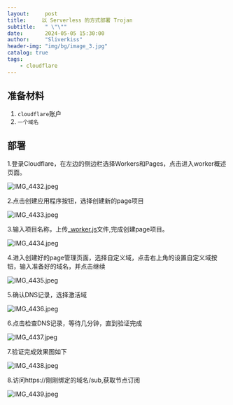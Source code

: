 ```yaml
---
layout:     post
title:     以 Serverless 的方式部署 Trojan
subtitle:   " \"\""
date:       2024-05-05 15:30:00
author:     "Sliverkiss"
header-img: "img/bg/image_3.jpg"
catalog: true
tags:
    - cloudflare
---
```


## 准备材料
1. ```cloudflare```账户
2. ```一个域名```


## 部署
1.登录Cloudflare，在左边的侧边栏选择Workers和Pages，点击进入worker概述页面。

![IMG_4432.jpeg](https://pic2.ziyuan.wang/user/tistzach/2024/05/IMG_4432_aa4b1e6f8d9c7.jpeg)

2.点击创建应用程序按钮，选择创建新的page项目

![IMG_4433.jpeg](https://pic2.ziyuan.wang/user/tistzach/2024/05/IMG_4433_1411ec3f63a02.jpeg)
 
3.输入项目名称，上传[_worker.js](https://gist.githubusercontent.com/Sliverkiss/e756e7712b7b6da843f9e28a1a2933fc/raw/_worker.js)文件,完成创建page项目。

![IMG_4434.jpeg](https://pic2.ziyuan.wang/user/tistzach/2024/05/IMG_4434_c8b43296df7a5.jpeg)

4.进入创建好的page管理页面，选择自定义域，点击右上角的设置自定义域按钮，输入准备好的域名，并点击继续

![IMG_4435.jpeg](https://pic2.ziyuan.wang/user/tistzach/2024/05/IMG_4435_c2a32bab3ab5c.jpeg)

5.确认DNS记录，选择激活域

![IMG_4436.jpeg](https://pic2.ziyuan.wang/user/tistzach/2024/05/IMG_4436_57f0f7b9d32e9.jpeg)

6.点击检查DNS记录，等待几分钟，直到验证完成

![IMG_4437.jpeg](https://pic2.ziyuan.wang/user/tistzach/2024/05/IMG_4437_23510f2882af1.jpeg)

7.验证完成效果图如下

![IMG_4438.jpeg](https://pic2.ziyuan.wang/user/tistzach/2024/05/IMG_4438_f8b174b47914c.jpeg)

8.访问https://刚刚绑定的域名/sub,获取节点订阅

![IMG_4439.jpeg](https://pic2.ziyuan.wang/user/tistzach/2024/05/IMG_4439_139813bd53d4e.jpeg)







<!-- *———      __ 后记于 __* -->
